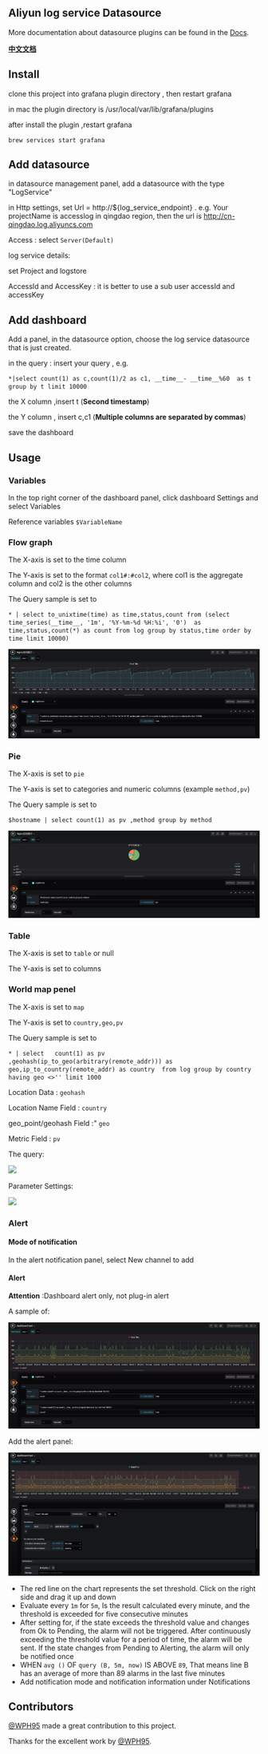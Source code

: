 ## Aliyun log service Datasource 


More documentation about datasource plugins can be found in the [Docs](https://github.com/grafana/grafana/blob/master/docs/sources/plugins/developing/datasources.md).


[**中文文档**](README_CN.md)


## Install 


clone this project into grafana plugin directory , then restart grafana

in mac the plugin directory is /usr/local/var/lib/grafana/plugins

after install the plugin ,restart grafana 

```
brew services start grafana
```

## Add datasource

in datasource management panel, add a datasource with the type "LogService"

in Http settings, set Url = http://${log\_service\_endpoint} . e.g. Your projectName is accesslog in qingdao region, then the url is http://cn-qingdao.log.aliyuncs.com

Access : select `Server(Default)`

log service details: 

set Project and logstore

AccessId and AccessKey : it is better to use a sub user accessId and accessKey


## Add dashboard


Add a panel, in the datasource option, choose the log service datasource that is just created.

in the query : insert your query , e.g.

```
*|select count(1) as c,count(1)/2 as c1, __time__- __time__%60  as t  group by t limit 10000
```

the X column ,insert t (**Second timestamp**)

the Y column , insert c,c1 (**Multiple columns are separated by commas**)

save the dashboard

## Usage

### Variables

In the top right corner of the dashboard panel, click dashboard Settings and select Variables

Reference variables `$VariableName`

### Flow graph

The X-axis is set to the time column

The Y-axis is set to the format `col1#:#col2`, where col1 is the aggregate column and col2 is the other columns

The Query sample is set to  
```
* | select to_unixtime(time) as time,status,count from (select time_series(__time__, '1m', '%Y-%m-%d %H:%i', '0')  as time,status,count(*) as count from log group by status,time order by time limit 10000)
```

![](/img/demo1.png)

### Pie

The X-axis is set to `pie`

The Y-axis is set to categories and numeric columns (example `method,pv`)

The Query sample is set to  
```
$hostname | select count(1) as pv ,method group by method
```

![](/img/demo2.png)

### Table

The X-axis is set to `table` or null

The Y-axis is set to columns

### World map penel

The X-axis is set to `map`

The Y-axis is set to `country,geo,pv`

The Query sample is set to  
```
* | select   count(1) as pv ,geohash(ip_to_geo(arbitrary(remote_addr))) as geo,ip_to_country(remote_addr) as country  from log group by country having geo <>'' limit 1000
```

Location Data : `geohash`

Location Name Field : `country`

geo_point/geohash Field :" `geo`

Metric Field : `pv`

The query:

![](http://logdemo.oss-cn-beijing.aliyuncs.com/worldmap1.png)

Parameter Settings:

![](http://logdemo.oss-cn-beijing.aliyuncs.com/worldmap2.png)

### Alert

#### Mode of notification

In the alert notification panel, select New channel to add

#### Alert

**Attention** :Dashboard alert only, not plug-in alert

A sample of:

![](/img/demo3.png)

Add the alert panel:

![](/img/demo4.png)

- The red line on the chart represents the set threshold. Click on the right side and drag it up and down
- Evaluate every `1m` for `5m`, Is the result calculated every minute, and the threshold is exceeded for five consecutive minutes
- After setting for, if the state exceeds the threshold value and changes from Ok to Pending, the alarm will not be triggered. After continuously exceeding the threshold value for a period of time, the alarm will be sent. If the state changes from Pending to Alerting, the alarm will only be notified once
- WHEN `avg ()` OF `query (B, 5m, now)` IS ABOVE `89`, That means line B has an average of more than 89 alarms in the last five minutes
- Add notification mode and notification information under Notifications


## Contributors

[@WPH95](https://github.com/WPH95) made a great contribution to this project.

Thanks for the excellent work by [@WPH95](https://github.com/WPH95).
